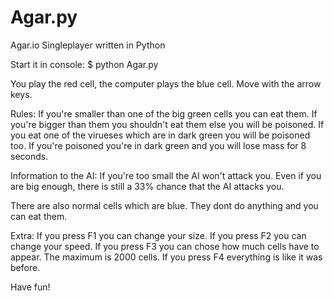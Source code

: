 # Agar.py
Agar.io Singleplayer written in Python

Start it in console: $ python Agar.py

You play the red cell, the computer plays the blue cell.
Move with the arrow keys.

Rules:
If you're smaller than one of the big green cells you can eat them.
If you're bigger than them you shouldn't eat them else you will be poisoned.
If you eat one of the virueses which are in dark green you will be poisoned too.
If you're poisoned you're in dark green and you will lose mass for 8 seconds.

Information to the AI:
If you're too small the AI won't attack you.
Even if you are big enough, there is still a 33% chance that the AI attacks you.

There are also normal cells which are blue.
They dont do anything and you can eat them.

Extra:
If you press F1 you can change your size.
If you press F2 you can change your speed.
If you press F3 you can chose how much cells have to appear.
  The maximum is 2000 cells.
If you press F4 everything is like it was before.

Have fun!
